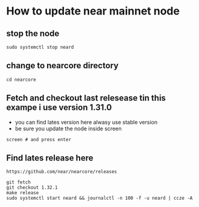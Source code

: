 # How to update near mainnet node 

## stop the node 
```
sudo systemctl stop neard
```
## change to nearcore directory 
```
cd nearcore
```
## Fetch and checkout last relesease tin this exampe i use version 1.31.0 
* you can find lates version here alwasy use stable version 
* be sure you update the node inside screen 
``` 
screen # and press enter
```
## Find lates release here
```
https://github.com/near/nearcore/releases
```
```
git fetch 
git checkout 1.32.1
make release
sudo systemctl start neard && journalctl -n 100 -f -u neard | ccze -A
```

